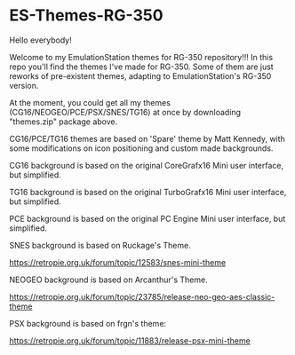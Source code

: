 # ES-Themes-RG-350
Hello everybody! 

Welcome to my EmulationStation themes for RG-350 repository!!! 
In this repo you'll find the themes I've made for RG-350. Some of them are just reworks of pre-existent themes, adapting to EmulationStation's RG-350 version. 

At the moment, you could get all my themes (CG16/NEOGEO/PCE/PSX/SNES/TG16) at once by downloading "themes.zip" package above.

CG16/PCE/TG16 themes are based on 'Spare' theme by Matt Kennedy, with some modifications on icon positioning and custom made backgrounds.

CG16 background is based on the original CoreGrafx16 Mini user interface, but simplified.

TG16 background is based on the original TurboGrafx16 Mini user interface, but simplified.

PCE background is based on the original PC Engine Mini user interface, but simplified.

SNES background is based on Ruckage's Theme.

https://retropie.org.uk/forum/topic/12583/snes-mini-theme

NEOGEO background is based on Arcanthur's Theme.

https://retropie.org.uk/forum/topic/23785/release-neo-geo-aes-classic-theme

PSX background is based on frgn's theme:

https://retropie.org.uk/forum/topic/11883/release-psx-mini-theme

